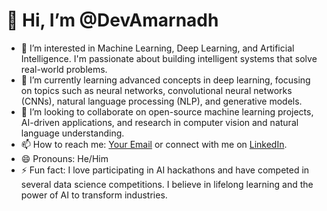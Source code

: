 # 👋 Hi, I’m @DevAmarnadh

- 👀 I’m interested in Machine Learning, Deep Learning, and Artificial Intelligence. I'm passionate about building intelligent systems that solve real-world problems.
- 🌱 I’m currently learning advanced concepts in deep learning, focusing on topics such as neural networks, convolutional neural networks (CNNs), natural language processing (NLP), and generative models.
- 💞️ I’m looking to collaborate on open-source machine learning projects, AI-driven applications, and research in computer vision and natural language understanding.
- 📫 How to reach me: [Your Email](amarndhgandham000@gmail.com) or connect with me on [LinkedIn](https://www.linkedin.com/in/gandham-dev-amarnadh-944419266/).
- 😄 Pronouns: He/Him
- ⚡ Fun fact: I love participating in AI hackathons and have competed in several data science competitions. I believe in lifelong learning and the power of AI to transform industries.

<!---
DevAmarnadh/DevAmarnadh is a ✨ special ✨ repository because its `README.md` (this file) appears on your GitHub profile.
You can click the Preview link to take a look at your changes.
--->
